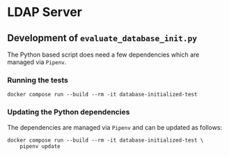 # LDAP Server

## Development of `evaluate_database_init.py`

The Python based script does need a few dependencies which are managed via
`Pipenv`.

### Running the tests

```shell
docker compose run --build --rm -it database-initialized-test
```

### Updating the Python dependencies

The dependencies are managed via `Pipenv` and can be updated as follows:

```shell
docker compose run --build --rm -it database-initialized-test \
    pipenv update
```

